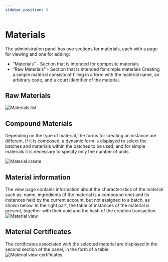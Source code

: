 ```yaml
---
sidebar_position: 3
---
```


# Materials

The administration panel has two sections for materials, each with a page for viewing and one for adding:

- “Materials” - Section that is intended for composite materials
- “Raw Materials” - Section that is intended for simple materials
  Creating a simple material consists of filling in a form with the material name, an arbitrary code, and a court identifier of the material.

## Raw Materials

![Materials list](/img/docs/create-material-dashboard.png) 

## Compound Materials

Depending on the type of material, the forms for creating an instance are different. If it is composed, a dynamic form is displayed to select the batches and materials within the batches to be used, and for simple materials it is necessary to specify only the number of units.

![Material create](/img/docs/create-cmaterial-dashboard.png)

## Material information

The view page contains information about the characteristics of the material such as: name, ingredients (if the material is a compound one) and its instances held by the current account, but not assigned to a batch, as shown below. In the right part, the table of instances of the material is present, together with their uuid and the hash of the creation transaction.
![Material view](/img/docs/view-material-dashboard.png)

## Material Certificates

The certificates associated with the selected material are displayed in the second section of the panel, in the form of a table.
![Material view certificates](/img/docs/view-material-certificates-dashboard.jpg)

